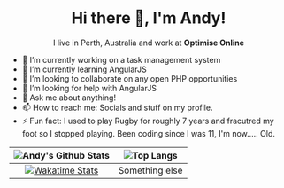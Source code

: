 <h1 align='center'> Hi there 👋, I'm Andy!</h1>

<p align='center'>
  I live in Perth, Australia and work at <strong>Optimise Online</strong>
</p>

- 🔭 I’m currently working on a task management system
- 🌱 I’m currently learning AngularJS
- 👯 I’m looking to collaborate on any open PHP opportunities
- 🤔 I’m looking for help with AngularJS
- 💬 Ask me about anything!
- 📫 How to reach me: Socials and stuff on my profile.
- ⚡ Fun fact: I used to play Rugby for roughly 7 years and fracutred my foot so I stopped playing. Been coding since I was 11, I'm now..... Old.

|![Andy's Github Stats](https://github-readme-stats.vercel.app/api?username=imandings&count_private=true&show_icons=true&theme=dracula&disable_animations=true&include_all_commits=true)|![Top Langs](https://github-readme-stats.vercel.app/api/top-langs/?username=imandings&theme=dracula&layout=compact)|
|:-:|:-:|
|[![Wakatime Stats](https://github-readme-stats.vercel.app/api/wakatime?username=imandingsa)](https://github.com/anuraghazra/github-readme-stats)|Something else|
